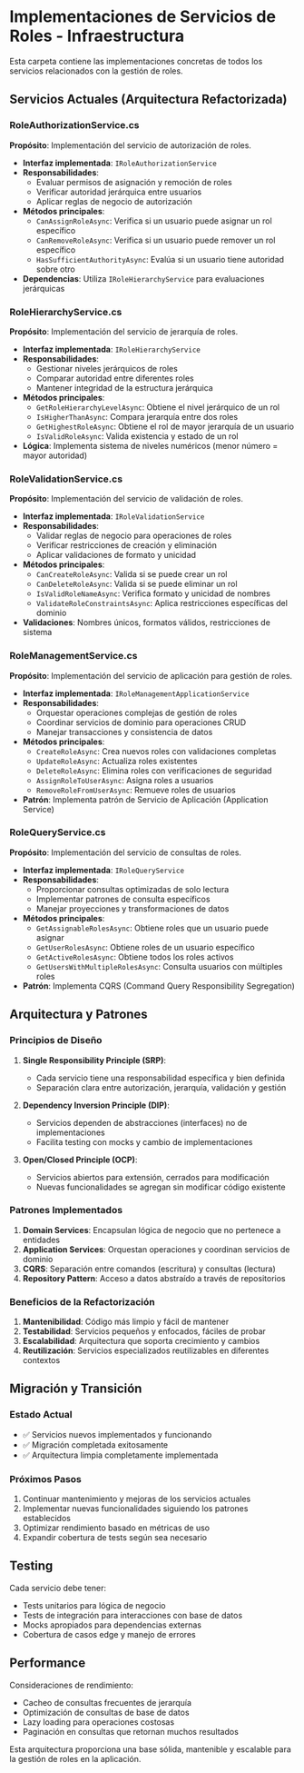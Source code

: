# Implementaciones de Servicios de Roles - Infraestructura

Esta carpeta contiene las implementaciones concretas de todos los servicios relacionados con la gestión de roles.

## Servicios Actuales (Arquitectura Refactorizada)

### RoleAuthorizationService.cs
**Propósito**: Implementación del servicio de autorización de roles.
- **Interfaz implementada**: `IRoleAuthorizationService`
- **Responsabilidades**:
  - Evaluar permisos de asignación y remoción de roles
  - Verificar autoridad jerárquica entre usuarios
  - Aplicar reglas de negocio de autorización
- **Métodos principales**:
  - `CanAssignRoleAsync`: Verifica si un usuario puede asignar un rol específico
  - `CanRemoveRoleAsync`: Verifica si un usuario puede remover un rol específico
  - `HasSufficientAuthorityAsync`: Evalúa si un usuario tiene autoridad sobre otro
- **Dependencias**: Utiliza `IRoleHierarchyService` para evaluaciones jerárquicas

### RoleHierarchyService.cs
**Propósito**: Implementación del servicio de jerarquía de roles.
- **Interfaz implementada**: `IRoleHierarchyService`
- **Responsabilidades**:
  - Gestionar niveles jerárquicos de roles
  - Comparar autoridad entre diferentes roles
  - Mantener integridad de la estructura jerárquica
- **Métodos principales**:
  - `GetRoleHierarchyLevelAsync`: Obtiene el nivel jerárquico de un rol
  - `IsHigherThanAsync`: Compara jerarquía entre dos roles
  - `GetHighestRoleAsync`: Obtiene el rol de mayor jerarquía de un usuario
  - `IsValidRoleAsync`: Valida existencia y estado de un rol
- **Lógica**: Implementa sistema de niveles numéricos (menor número = mayor autoridad)

### RoleValidationService.cs
**Propósito**: Implementación del servicio de validación de roles.
- **Interfaz implementada**: `IRoleValidationService`
- **Responsabilidades**:
  - Validar reglas de negocio para operaciones de roles
  - Verificar restricciones de creación y eliminación
  - Aplicar validaciones de formato y unicidad
- **Métodos principales**:
  - `CanCreateRoleAsync`: Valida si se puede crear un rol
  - `CanDeleteRoleAsync`: Valida si se puede eliminar un rol
  - `IsValidRoleNameAsync`: Verifica formato y unicidad de nombres
  - `ValidateRoleConstraintsAsync`: Aplica restricciones específicas del dominio
- **Validaciones**: Nombres únicos, formatos válidos, restricciones de sistema

### RoleManagementService.cs
**Propósito**: Implementación del servicio de aplicación para gestión de roles.
- **Interfaz implementada**: `IRoleManagementApplicationService`
- **Responsabilidades**:
  - Orquestar operaciones complejas de gestión de roles
  - Coordinar servicios de dominio para operaciones CRUD
  - Manejar transacciones y consistencia de datos
- **Métodos principales**:
  - `CreateRoleAsync`: Crea nuevos roles con validaciones completas
  - `UpdateRoleAsync`: Actualiza roles existentes
  - `DeleteRoleAsync`: Elimina roles con verificaciones de seguridad
  - `AssignRoleToUserAsync`: Asigna roles a usuarios
  - `RemoveRoleFromUserAsync`: Remueve roles de usuarios
- **Patrón**: Implementa patrón de Servicio de Aplicación (Application Service)

### RoleQueryService.cs
**Propósito**: Implementación del servicio de consultas de roles.
- **Interfaz implementada**: `IRoleQueryService`
- **Responsabilidades**:
  - Proporcionar consultas optimizadas de solo lectura
  - Implementar patrones de consulta específicos
  - Manejar proyecciones y transformaciones de datos
- **Métodos principales**:
  - `GetAssignableRolesAsync`: Obtiene roles que un usuario puede asignar
  - `GetUserRolesAsync`: Obtiene roles de un usuario específico
  - `GetActiveRolesAsync`: Obtiene todos los roles activos
  - `GetUsersWithMultipleRolesAsync`: Consulta usuarios con múltiples roles
- **Patrón**: Implementa CQRS (Command Query Responsibility Segregation)



## Arquitectura y Patrones

### Principios de Diseño

1. **Single Responsibility Principle (SRP)**:
   - Cada servicio tiene una responsabilidad específica y bien definida
   - Separación clara entre autorización, jerarquía, validación y gestión

2. **Dependency Inversion Principle (DIP)**:
   - Servicios dependen de abstracciones (interfaces) no de implementaciones
   - Facilita testing con mocks y cambio de implementaciones

3. **Open/Closed Principle (OCP)**:
   - Servicios abiertos para extensión, cerrados para modificación
   - Nuevas funcionalidades se agregan sin modificar código existente

### Patrones Implementados

1. **Domain Services**: Encapsulan lógica de negocio que no pertenece a entidades
2. **Application Services**: Orquestan operaciones y coordinan servicios de dominio
3. **CQRS**: Separación entre comandos (escritura) y consultas (lectura)
4. **Repository Pattern**: Acceso a datos abstraído a través de repositorios

### Beneficios de la Refactorización

1. **Mantenibilidad**: Código más limpio y fácil de mantener
2. **Testabilidad**: Servicios pequeños y enfocados, fáciles de probar
3. **Escalabilidad**: Arquitectura que soporta crecimiento y cambios
4. **Reutilización**: Servicios especializados reutilizables en diferentes contextos

## Migración y Transición

### Estado Actual
- ✅ Servicios nuevos implementados y funcionando
- ✅ Migración completada exitosamente
- ✅ Arquitectura limpia completamente implementada

### Próximos Pasos
1. Continuar mantenimiento y mejoras de los servicios actuales
2. Implementar nuevas funcionalidades siguiendo los patrones establecidos
3. Optimizar rendimiento basado en métricas de uso
4. Expandir cobertura de tests según sea necesario

## Testing

Cada servicio debe tener:
- Tests unitarios para lógica de negocio
- Tests de integración para interacciones con base de datos
- Mocks apropiados para dependencias externas
- Cobertura de casos edge y manejo de errores

## Performance

Consideraciones de rendimiento:
- Cacheo de consultas frecuentes de jerarquía
- Optimización de consultas de base de datos
- Lazy loading para operaciones costosas
- Paginación en consultas que retornan muchos resultados

Esta arquitectura proporciona una base sólida, mantenible y escalable para la gestión de roles en la aplicación.